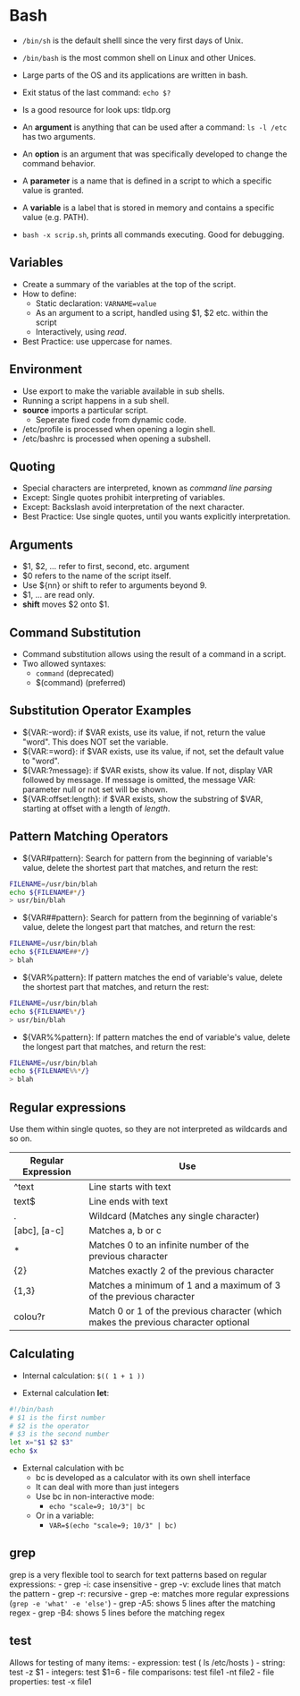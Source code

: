 # Bash
 - `/bin/sh` is the default  shelll since the very first days of Unix.
 - `/bin/bash` is the most common shell on Linux and other Unices.
 - Large parts of the OS and its applications are written in bash.

 - Exit status of the last command: `echo $?`
 - Is a good resource for look ups: tldp.org

 - An **argument** is anything that can be used after a command: `ls -l /etc` has two arguments.
 - An **option** is an argument that was specifically developed to change the command behavior.
 - A **parameter** is a name that is defined in a script to which a specific value is granted.
 - A **variable** is a label that is stored in memory and contains a specific value (e.g. PATH).

 - `bash -x scrip.sh`, prints all commands executing. Good for debugging.

## Variables
 - Create a summary of the variables at the top of the script.
 - How to define:
	- Static declaration: `VARNAME=value`
	- As an argument to a script, handled using $1, $2 etc. within the script
	- Interactively, using *read*.
 - Best Practice: use uppercase for names.

## Environment
 - Use export to make the variable available in sub shells.
 - Running a script happens in a sub shell.
 - **source** imports a particular script.
	- Seperate fixed code from dynamic code.
 - /etc/profile is processed when opening a login shell.
 - /etc/bashrc is processed when opening a subshell.

## Quoting
 - Special characters are interpreted, known as *command line parsing*
 - Except: Single quotes prohibit interpreting of variables.
 - Except: Backslash avoid interpretation of the next character.
 - Best Practice: Use single quotes, until you wants explicitly interpretation.

## Arguments
 - $1, $2, ... refer to first, second, etc. argument
 - $0 refers to the name of the script itself.
 - Use ${nn} or shift to refer to arguments beyond 9.
 - $1, ... are read only.
 - **shift** moves $2 onto $1.

## Command  Substitution
 - Command substitution allows using the result of a command in a script.
 - Two allowed syntaxes:
	- `command` (deprecated)
	- $(command) (preferred)

## Substitution Operator Examples
 - ${VAR:-word}: if $VAR exists, use its value, if not, return the value "word". This does NOT set the variable.
 - ${VAR:=word}: if $VAR exists, use its value, if not, set the default value to "word".
 - ${VAR:?message}: if $VAR exists, show its value. If not, display VAR followed by message. If message is omitted, the message VAR: parameter null or not set will be shown.
 - ${VAR:offset:length}: if $VAR exists, show the substring of $VAR, starting at offset with a length of *length*.

## Pattern Matching Operators
 - ${VAR#pattern}: Search for pattern from the beginning of variable's value, delete the shortest part that matches, and return the rest:

```bash
FILENAME=/usr/bin/blah
echo ${FILENAME#*/}
> usr/bin/blah
```

 - ${VAR##pattern}: Search for pattern from the beginning of variable's value, delete the longest part that matches, and return the rest:

``` bash
FILENAME=/usr/bin/blah
echo ${FILENAME##*/}
> blah
```

 - ${VAR%pattern}: If pattern matches the end of variable's value, delete the shortest part that matches, and return the rest:

```bash
FILENAME=/usr/bin/blah
echo ${FILENAME%*/}
> usr/bin/blah
```

 - ${VAR%%pattern}: If pattern matches the end of variable's value, delete the longest part that matches, and return the rest:

``` bash
FILENAME=/usr/bin/blah
echo ${FILENAME%%*/}
> blah
```

## Regular expressions
Use them within single quotes, so they are not interpreted as wildcards and so on.

| Regular Expression | Use |
| ------------------ | --- |
| ^text              | Line starts with text |
| text$              | Line ends with text |
| .                  | Wildcard (Matches any single character) |
| [abc], [a-c]       | Matches a, b or c |
| *                  | Matches 0 to an infinite number of the previous character |
| \{2\}              | Matches exactly 2 of the previous character |
| \{1,3\}            | Matches a minimum of 1 and a maximum of 3 of the previous character |
| colou?r            | Match 0 or 1 of the previous character (which makes the previous character optional |

## Calculating

- Internal calculation: `$(( 1 + 1 ))`

- External calculation **let**:

``` bash
#!/bin/bash
# $1 is the first number
# $2 is the operator
# $3 is the second number
let x="$1 $2 $3"
echo $x
```
- External calculation with bc
    - bc is developed as a calculator with its own shell interface
    - It can deal with more than just integers
    - Use bc in non-interactive mode:
        - `echo "scale=9; 10/3"| bc`
    - Or in a variable:
        - `VAR=$(echo "scale=9; 10/3" | bc)`

## grep

grep is a very flexible tool to search for text patterns based on regular expressions:
    - grep -i: case insensitive
    - grep -v: exclude lines that match the pattern
    - grep -r: recursive
    - grep -e: matches more regular expressions (`grep -e 'what' -e 'else'`)
    - grep -A5: shows 5 lines after the matching regex
    - grep -B4: shows 5 lines before the matching regex

## test

Allows for testing of many items:
    - expression: test ( ls /etc/hosts )
    - string: test -z $1
    - integers: test $1=6
    - file comparisons: test file1 -nt file2
    - file properties: test -x file1
